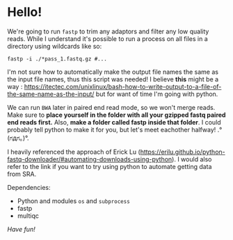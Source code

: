 # Hello!
We're going to run `fastp` to trim any adaptors and filter any low quality reads.
While I understand it's possible to run a process on all files in a directory using wildcards like so:
```{sh}
fastp -i ./*pass_1.fastq.gz #...
```
I'm not sure how to automatically make the output file names the same as the input file names, thus this script was needed! 
I believe **this** might be a way : https://itectec.com/unixlinux/bash-how-to-write-output-to-a-file-of-the-same-name-as-the-input/ but for want of time I'm going with python. 

We can run `BWA` later in paired end read mode, so we won't merge reads.
Make sure to **place yourself in the folder with all your gzipped fastq paired end reads first.** 
Also, **make a folder called fastp inside that folder**.
I could probably tell python to make it for you, but let's meet eachother halfway!
.°(ಗдಗ。)°.

I heavily referenced the approach of Erick Lu (https://erilu.github.io/python-fastq-downloader/#automating-downloads-using-python). 
I would also refer to the link if you want to try using python to automate getting data from SRA.

Dependencies: 
- Python and modules `os` and `subprocess`
- fastp
- multiqc

*Have fun!*